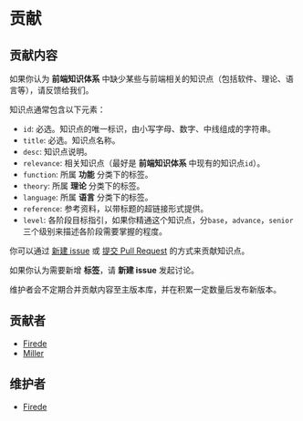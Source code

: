 # 贡献

## 贡献内容

如果你认为 **前端知识体系** 中缺少某些与前端相关的知识点（包括软件、理论、语言等），请反馈给我们。

知识点通常包含以下元素：

* `id`: 必选。知识点的唯一标识，由小写字母、数字、中线组成的字符串。
* `title`: 必选。知识点名称。
* `desc`: 知识点说明。
* `relevance`: 相关知识点（最好是 **前端知识体系** 中现有的知识点`id`）。
* `function`: 所属 **功能** 分类下的标签。
* `theory`: 所属 **理论** 分类下的标签。
* `language`: 所属 **语言** 分类下的标签。
* `reference`: 参考资料，以带标题的超链接形式提供。
* `level`: 各阶段目标指引，如果你精通这个知识点，分`base`，`advance`，`senior`三个级别来描述各阶段需要掌握的程度。

你可以通过 [新建 issue](https://github.com/ecomfe/knowledge/issues/new) 或 [提交 Pull Request](https://help.github.com/articles/using-pull-requests) 的方式来贡献知识点。

如果你认为需要新增 **标签**，请 **新建 issue** 发起讨论。

维护者会不定期合并贡献内容至主版本库，并在积累一定数量后发布新版本。

## 贡献者

* [Firede](https://github.com/firede)
* [Miller](https://github.com/miller)

## 维护者

* [Firede](https://github.com/firede)
